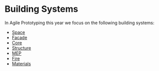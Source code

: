 # Building Systems

In Agile Prototyping this year we focus on the following building systems:
* [Space]
* [Facade]
* [Core]
* [Structure]
* [MEP]
* [Fire]
* [Materials]

[Space]: /Agile/Systems/Space
[Facade]: /Agile/Systems/Facade
[Core]: /Agile/Systems/Core
[Structure]: /Agile/Systems/Structure
[MEP]: /Agile/Systems/MEP
[Fire]: /Agile/Systems/Fire
[Materials]: /Agile/Systems/Materials
